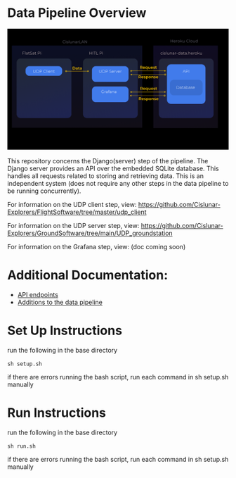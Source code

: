 # Data Pipeline Overview
<p align="center">
  <img src="/media/frame.png" width="600" title="hover text" alt="data pipeline schematic here">
</p>

This repository concerns the Django(server) step of the pipeline. The Django server provides an API over the embedded SQLite database. This handles all requests related to storing and retrieving data. This is an independent system (does not require any other steps in the data pipeline to be running concurrently).

For information on the UDP client step, view: https://github.com/Cislunar-Explorers/FlightSoftware/tree/master/udp_client

For information on the UDP server step, view: https://github.com/Cislunar-Explorers/GroundSoftware/tree/main/UDP_groundstation

For information on the Grafana step, view: (doc coming soon)

# Additional Documentation:
- <a href = "">API endpoints</a>
- <a href = "">Additions to the data pipeline<a/>

# Set Up Instructions
run the following in the base directory
```
sh setup.sh
```
if there are errors running the bash script, run each command in sh setup.sh manually 

# Run Instructions
run the following in the base directory
```
sh run.sh
```
if there are errors running the bash script, run each command in sh setup.sh manually 
